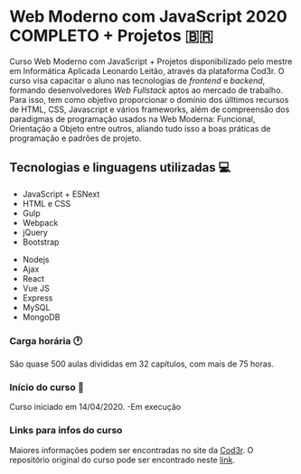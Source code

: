 #  Web Moderno com JavaScript 2020 COMPLETO + Projetos  :brazil:

Curso Web Moderno com JavaScript + Projetos disponibilizado pelo mestre em Informática Aplicada Leonardo Leitão, através da plataforma Cod3r. O curso visa capacitar o aluno nas tecnologias de _frontend_ e _backend_, formando desenvolvedores _Web Fullstack_ aptos ao mercado de trabalho. Para isso, tem como objetivo proporcionar o domínio dos úlltimos recursos de HTML, CSS, Javascript e vários frameworks, além de compreensão dos paradigmas de programação usados na Web Moderna: Funcional, Orientação a Objeto entre outros, aliando tudo isso a boas práticas de programação e padrões de projeto.

## Tecnologias e linguagens utilizadas :computer:
<div style="display="flex"; flex-direction="inline";">
 <ul>
  <li>JavaScript + ESNext</li>
  <li>HTML e  CSS</li>
  <li>Gulp</li>
  <li>Webpack</li>
  <li>jQuery</li>
  <li>Bootstrap</li>
</ul>
 <ul>
  <li>Nodejs</li>
  <li>Ajax</li>
  <li>React</li>
  <li>Vue JS</li>
  <li>Express</li>
  <li>MySQL</li>
  <li>MongoDB</li>
  </ul>
</div>
   
### Carga horária :clock1:

São quase 500 aulas divididas em 32 capítulos, com mais de 75 horas.

### Início do curso :calendar:

Curso iniciado em 14/04/2020. -Em execução

### Links para infos do curso

Maiores informações podem ser encontradas no site da <a href='https://www.cod3r.com.br/courses/web-moderno'>Cod3r</a>.
O repositório original do curso pode ser encontrado neste <a href='https://github.com/cod3rcursos/web-moderno'>link</a>.
